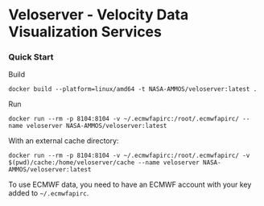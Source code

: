 # Veloserver - Velocity Data Visualization Services

### Quick Start

Build
```
docker build --platform=linux/amd64 -t NASA-AMMOS/veloserver:latest .
```

Run
```
docker run --rm -p 8104:8104 -v ~/.ecmwfapirc:/root/.ecmwfapirc/ --name veloserver NASA-AMMOS/veloserver:latest
```

With an external cache directory:
```
docker run --rm -p 8104:8104 -v ~/.ecmwfapirc:/root/.ecmwfapirc/ -v $(pwd)/cache:/home/veloserver/cache --name veloserver NASA-AMMOS/veloserver:latest
```

To use ECMWF data, you need to have an ECMWF account with your key added to `~/.ecmwfapirc`.

